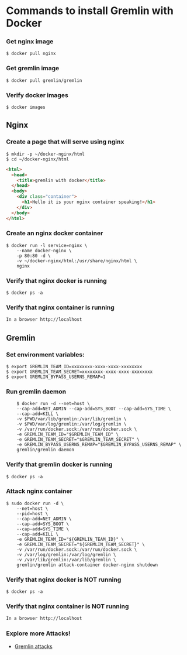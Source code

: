 # Commands to install Gremlin with Docker

### Get nginx image
```shell
$ docker pull nginx
```

### Get gremlin image
```shell
$ docker pull gremlin/gremlin
```

### Verify docker images
```shell
$ docker images
```

## Nginx

### Create a page that will serve using nginx 
```shell
$ mkdir -p ~/docker-nginx/html
$ cd ~/docker-nginx/html
```
```html
<html>
  <head>
    <title>gremlin with docker</title>
  </head>
  <body>
    <div class="container">
      <h1>Hello it is your nginx container speaking!</h1>
    </div>
  </body>
</html>
```

### Create an nginx docker container
```shell
$ docker run -l service=nginx \
    --name docker-nginx \
    -p 80:80 -d \
    -v ~/docker-nginx/html:/usr/share/nginx/html \
    nginx
```

### Verify that nginx docker is running
```shell
$ docker ps -a
```

### Verify that nginx container is running
```html
In a browser http://localhost
```

## Gremlin

### Set environment variables:
```shell
$ export GREMLIN_TEAM_ID=xxxxxxxx-xxxx-xxxx-xxxxxxxx
$ export GREMLIN_TEAM_SECRET=xxxxxxxx-xxxx-xxxx-xxxxxxxx
$ export GREMLIN_BYPASS_USERNS_REMAP=1
```

### Run gremlin daemon
```shell
    $ docker run -d --net=host \
    --cap-add=NET_ADMIN --cap-add=SYS_BOOT --cap-add=SYS_TIME \
    --cap-add=KILL \
    -v $PWD/var/lib/gremlin:/var/lib/gremlin \
    -v $PWD/var/log/gremlin:/var/log/gremlin \
    -v /var/run/docker.sock:/var/run/docker.sock \
    -e GREMLIN_TEAM_ID="$GREMLIN_TEAM_ID" \
    -e GREMLIN_TEAM_SECRET="$GREMLIN_TEAM_SECRET" \
    -e GREMLIN_BYPASS_USERNS_REMAP="$GREMLIN_BYPASS_USERNS_REMAP" \
    gremlin/gremlin daemon
```

### Verify that gremlin docker is running
```shell
$ docker ps -a
```

### Attack nginx container
```shell
$ sudo docker run -d \
    --net=host \
    --pid=host \
    --cap-add=NET_ADMIN \
    --cap-add=SYS_BOOT \
    --cap-add=SYS_TIME \
    --cap-add=KILL \
    -e GREMLIN_TEAM_ID="${GREMLIN_TEAM_ID}" \
    -e GREMLIN_TEAM_SECRET="${GREMLIN_TEAM_SECRET}" \
    -v /var/run/docker.sock:/var/run/docker.sock \
    -v /var/log/gremlin:/var/log/gremlin \
    -v /var/lib/gremlin:/var/lib/gremlin \
    gremlin/gremlin attack-container docker-nginx shutdown
```

### Verify that nginx docker is NOT running
```shell
$ docker ps -a
```

### Verify that nginx container is NOT running
```html
In a browser http://localhost
```

### Explore more Attacks!
- [Gremlin attacks](https://www.gremlin.com/docs/application-layer/attacks/)